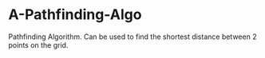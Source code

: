 # A-Pathfinding-Algo
Pathfinding Algorithm. Can be used to find the shortest distance between 2 points on the grid.
